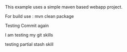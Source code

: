 This example uses a simple maven based webapp project.

For build use : mvn clean package

Testing Commit again

I am testing my git skills

testing partial stash skill
